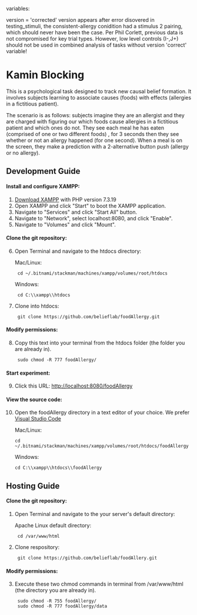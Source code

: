 variables:

version = 'corrected' version appears after error disovered in testing_stimuli, the consistent-allergy conidition had a stimulus 2 pairing, which should never have been the case. Per Phil Corlett, previous data is not compromised for key trial types. However, low level controls (I-,J+) should not be used in combined analysis of tasks without version 'correct' variable!

# Kamin Blocking
This is a psychological task designed to track new causal belief formation. It involves subjects learning to associate causes (foods) with effects (allergies in a fictitious patient).

The scenario is as follows: subjects imagine they are an allergist and they are charged with figuring our which foods cause allergies in a fictitious patient and which ones do not. They see each meal he has eaten (comprised of one or two different foods) , for 3 seconds then they see whether or not an allergy happened (for one second). When a meal is on the screen, they make a prediction with a 2-alternative button push (allergy or no allergy).

## Development Guide

#### Install and configure XAMPP:
1. [Download XAMPP](https://www.apachefriends.org/download.html) with PHP version 7.3.19
2. Open XAMPP and click "Start" to boot the XAMPP application.
3. Navigate to "Services" and click "Start All" button.
4. Navigate to "Network", select localhost:8080, and click "Enable".
5. Navigate to "Volumes" and click "Mount".

#### Clone the git repository:
6. Open Terminal and navigate to the htdocs directory:

    Mac/Linux:

        cd ~/.bitnami/stackman/machines/xampp/volumes/root/htdocs
    Windows:

        cd C:\\xampp\\htdocs

7. Clone into htdocs:

        git clone https://github.com/belieflab/foodAllergy.git

#### Modify permissions:
8. Copy this text into your terminal from the htdocs folder (the folder you are already in).

        sudo chmod -R 777 foodAllergy/
        
#### Start experiment:     
9. Click this URL: [http://localhost:8080/foodAllergy](http://localhost:8080/foodAllergy)
      
#### View the source code:  
10. Open the foodAllergy directory in a text editor of your choice. We prefer [Visual Studio Code](https://code.visualstudio.com/)

    Mac/Linux:

        cd ~/.bitnami/stackman/machines/xampp/volumes/root/htdocs/foodAllergy

    Windows:

        cd C:\\xampp\\htdocs\\foodAllergy

## Hosting Guide  

#### Clone the git repository:
1. Open Terminal and navigate to the your server's default directory:

    Apache Linux default directory:

        cd /var/www/html

2. Clone respository:

        git clone https://github.com/belieflab/foodAllery.git

#### Modify permissions:
3. Execute these two chmod commands in terminal from  /var/www/html (the directory you are already in).

        sudo chmod -R 755 foodAllergy/
        sudo chmod -R 777 foodAllergy/data
        
        
